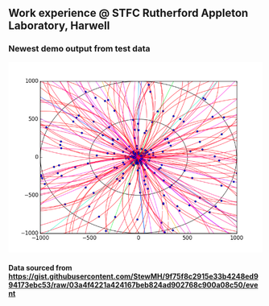 ## Work experience @ STFC Rutherford Appleton Laboratory, Harwell

### Newest demo output from test data
![](demooutput2.png)

#### Data sourced from https://gist.githubusercontent.com/StewMH/9f75f8c2915e33b4248ed994173ebc53/raw/03a4f4221a424167beb824ad902768c900a08c50/event
